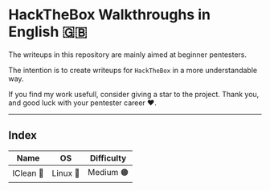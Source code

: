 # HackTheBox Walkthroughs in English 🇬🇧

The writeups in this repository are mainly aimed at beginner pentesters.

The intention is to create writeups for `HackTheBox` in a more understandable way.

If you find my work usefull, consider giving a star to the project. Thank you, and good luck with your pentester career ❤️.

---

## Index

|Name|OS|Difficulty|
|-|-|-|
|IClean 🧹|Linux 🐧|Medium 🟠|
